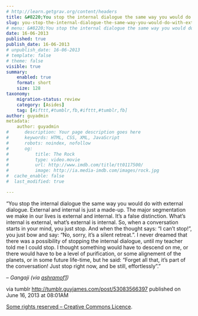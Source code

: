 ```yaml
---
# http://learn.getgrav.org/content/headers
title: &#8220;You stop the internal dialogue the same way you would do with external dialogue. External and&#8230;&#8221;
slug: you-stop-the-internal-dialogue-the-same-way-you-would-do-with-external-dialogue-external-and
# menu: &#8220;You stop the internal dialogue the same way you would do with external dialogue. External and&#8230;&#8221;
date: 16-06-2013
published: true
publish_date: 16-06-2013
# unpublish_date: 16-06-2013
# template: false
# theme: false
visible: true
summary:
    enabled: true
    format: short
    size: 128
taxonomy:
    migration-status: review
    category: [Asides]
    tag: [#ifttt,#tumblr,fb,#ifttt,#tumblr,fb]
author: guyadmin
metadata:
    author: guyadmin
#      description: Your page description goes here
#      keywords: HTML, CSS, XML, JavaScript
#      robots: noindex, nofollow
#      og:
#          title: The Rock
#          type: video.movie
#          url: http://www.imdb.com/title/tt0117500/
#          image: http://ia.media-imdb.com/images/rock.jpg
#  cache_enable: false
#  last_modified: true

---
```


“You stop the internal dialogue the same way you would do with external dialogue. External and internal is just a made-up. The major segmentation we make in our lives is external and internal. It’s a false distinction. What’s internal is external, what’s external is internal. So, when a conversation starts in your mind, you just stop. And when the thought says: “I can’t stop!”, you just bow and say: “No, sorry, it’s a silent retreat.”. I never dreamed that there was a possibility of stopping the internal dialogue, until my teacher told me I could stop. I thought something would have to descend on me, or there would have to be a level of purification, or some alignement of the planets, or in some future life-time, but he said: “Forget all that, it’s part of the conversation! Just stop right now, and be still, effortlessly”.”

 – *Gangaji (via [ashramof1](http://ashramof1.tumblr.com/))*

via tumblr http://tumblr.guyjames.com/post/53083566397 published on June 16, 2013 at 08:01AM

[Some rights reserved – Creative Commons Licence](https://creativecommons.org/licenses/by-nc/3.0/).